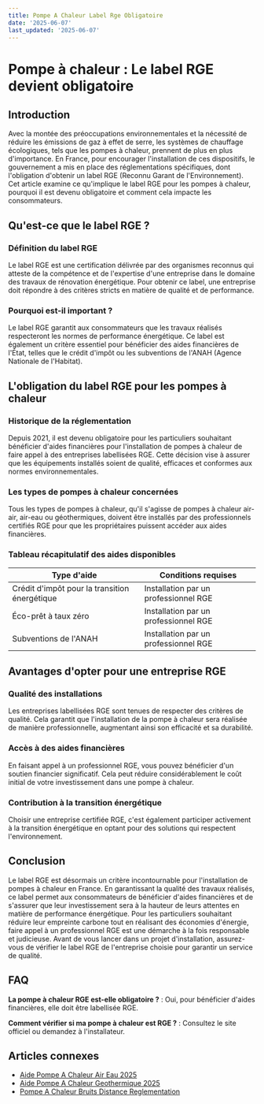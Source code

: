 ```yaml
---
title: Pompe A Chaleur Label Rge Obligatoire
date: '2025-06-07'
last_updated: '2025-06-07'
---
```


# Pompe à chaleur : Le label RGE devient obligatoire

## Introduction

Avec la montée des préoccupations environnementales et la nécessité de réduire les émissions de gaz à effet de serre, les systèmes de chauffage écologiques, tels que les pompes à chaleur, prennent de plus en plus d'importance. En France, pour encourager l'installation de ces dispositifs, le gouvernement a mis en place des réglementations spécifiques, dont l'obligation d'obtenir un label RGE (Reconnu Garant de l'Environnement). Cet article examine ce qu'implique le label RGE pour les pompes à chaleur, pourquoi il est devenu obligatoire et comment cela impacte les consommateurs.

## Qu'est-ce que le label RGE ?

### Définition du label RGE

Le label RGE est une certification délivrée par des organismes reconnus qui atteste de la compétence et de l'expertise d'une entreprise dans le domaine des travaux de rénovation énergétique. Pour obtenir ce label, une entreprise doit répondre à des critères stricts en matière de qualité et de performance. 

### Pourquoi est-il important ?

Le label RGE garantit aux consommateurs que les travaux réalisés respecteront les normes de performance énergétique. Ce label est également un critère essentiel pour bénéficier des aides financières de l'État, telles que le crédit d'impôt ou les subventions de l'ANAH (Agence Nationale de l'Habitat).

## L'obligation du label RGE pour les pompes à chaleur

### Historique de la réglementation

Depuis 2021, il est devenu obligatoire pour les particuliers souhaitant bénéficier d'aides financières pour l'installation de pompes à chaleur de faire appel à des entreprises labellisées RGE. Cette décision vise à assurer que les équipements installés soient de qualité, efficaces et conformes aux normes environnementales.

### Les types de pompes à chaleur concernées

Tous les types de pompes à chaleur, qu'il s'agisse de pompes à chaleur air-air, air-eau ou géothermiques, doivent être installés par des professionnels certifiés RGE pour que les propriétaires puissent accéder aux aides financières. 

### Tableau récapitulatif des aides disponibles

| Type d'aide                   | Conditions requises                         |
|-------------------------------|--------------------------------------------|
| Crédit d'impôt pour la transition énergétique | Installation par un professionnel RGE          |
| Éco-prêt à taux zéro         | Installation par un professionnel RGE          |
| Subventions de l'ANAH        | Installation par un professionnel RGE          |

## Avantages d'opter pour une entreprise RGE

### Qualité des installations

Les entreprises labellisées RGE sont tenues de respecter des critères de qualité. Cela garantit que l'installation de la pompe à chaleur sera réalisée de manière professionnelle, augmentant ainsi son efficacité et sa durabilité.

### Accès à des aides financières

En faisant appel à un professionnel RGE, vous pouvez bénéficier d'un soutien financier significatif. Cela peut réduire considérablement le coût initial de votre investissement dans une pompe à chaleur.

### Contribution à la transition énergétique

Choisir une entreprise certifiée RGE, c'est également participer activement à la transition énergétique en optant pour des solutions qui respectent l'environnement.

## Conclusion

Le label RGE est désormais un critère incontournable pour l'installation de pompes à chaleur en France. En garantissant la qualité des travaux réalisés, ce label permet aux consommateurs de bénéficier d'aides financières et de s'assurer que leur investissement sera à la hauteur de leurs attentes en matière de performance énergétique. Pour les particuliers souhaitant réduire leur empreinte carbone tout en réalisant des économies d'énergie, faire appel à un professionnel RGE est une démarche à la fois responsable et judicieuse. Avant de vous lancer dans un projet d'installation, assurez-vous de vérifier le label RGE de l'entreprise choisie pour garantir un service de qualité.

## FAQ
**La pompe à chaleur RGE est-elle obligatoire ?**
: Oui, pour bénéficier d'aides financières, elle doit être labellisée RGE.

**Comment vérifier si ma pompe à chaleur est RGE ?**
: Consultez le site officiel ou demandez à l'installateur.

## Articles connexes
- [Aide Pompe A Chaleur Air Eau 2025](/aide-pompe-a-chaleur-air-eau-2025/)
- [Aide Pompe A Chaleur Geothermique 2025](/aide-pompe-a-chaleur-geothermique-2025/)
- [Pompe A Chaleur Bruits Distance Reglementation](/pompe-a-chaleur-bruits-distance-reglementation/)


<script type="application/ld+json">
{
  "@context": "https://schema.org",
  "@type": "FAQPage",
  "mainEntity": [
    {
      "@type": "Question",
      "name": "La pompe à chaleur RGE est-elle obligatoire ?",
      "acceptedAnswer": {
        "@type": "Answer",
        "text": "Oui, pour bénéficier d'aides financières, elle doit être labellisée RGE."
      }
    },
    {
      "@type": "Question",
      "name": "Comment vérifier si ma pompe à chaleur est RGE ?",
      "acceptedAnswer": {
        "@type": "Answer",
        "text": "Consultez le site officiel ou demandez à l'installateur."
      }
    }
  ]
}
</script>